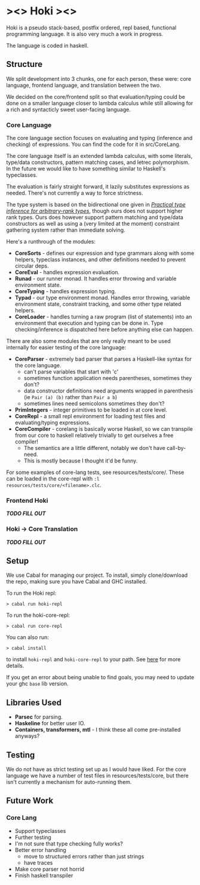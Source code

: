 # ><> Hoki ><>

Hoki is a pseudo stack-based, postfix ordered, repl based, functional programming language. It is also very much a work in progress.

The language is coded in haskell.

## Structure

We split development into 3 chunks, one for each person, these were: core language, frontend language, and translation between the two.

We decided on the core/frontend split so that evaluation/typing could be done on a smaller language closer to lambda calculus while still allowing for a rich and syntacticly sweet user-facing language.

### Core Language

The core language section focuses on evaluating and typing (inference and checking) of expressions. You can find the code for it in src/CoreLang. 

The core language itself is an extended lambda calculus, with some literals, type/data constructors, pattern matching cases, and letrec polymorphism. In the future we would like to have something similar to Haskell's typeclasses.

The evaluation is fairly straight forward, it lazily substitutes expressions as needed. There's not currently a way to force strictness. 

The type system is based on the bidirectional one given in *[Practical type inference for arbitrary-rank types](https://www.cambridge.org/core/journals/journal-of-functional-programming/article/practical-type-inference-for-arbitraryrank-types/5339FB9DAB968768874D4C20FA6F8CB6)*, though ours does not support higher rank types. Ours does however support pattern matching and type/data constructors as well as using a (very limited at the moment) constraint gathering system rather than immediate solving.

Here's a runthrough of the modules:

- **CoreSorts** - defines our expression and type grammars along with some helpers, typeclass instances, and other definitions needed to prevent circular deps.
- **CoreEval** - handles expression evaluation.
- **Runad** - our runner monad. It handles error throwing and variable environment state.
- **CoreTyping** - handles expression typing.
- **Typad** - our type environment monad. Handles error throwing, variable environment state, constraint tracking, and some other type related helpers.
- **CoreLoader** - handles turning a raw program (list of statements) into an environment that execution and typing can be done in. Type checking/inference is dispatched here before anything else can happen. 

There are also some modules that are only really meant to be used internally for easier testing of the core language:

- **CoreParser** - extremely bad parser that parses a Haskell-like syntax for the core language.
    - can't parse variables that start with 'c'
    - sometimes function application needs parentheses, sometimes they don't?
    - data constructor definitions need arguments wrapped in parenthesis (ie `Pair (a) (b)` rather than `Pair a b`)
    - sometimes lines need semicolons sometimes they don't?
- **PrimIntegers** - integer primitives to be loaded in at core level.
- **CoreRepl** - a small repl environment for loading test files and evaluating/typing expressions.
- **CoreCompiler** - corelang is basically worse Haskell, so we can transpile from our core to haskell relatively trivially to get ourselves a free compiler! 
    - The semantics are a little different, notably we don't have call-by-need. 
    - This is mostly because I thought it'd be funny.

For some examples of core-lang tests, see resources/tests/core/. These can be loaded in the core-repl with `:l resources/tests/core/<filename>.clc`. 

### Frontend Hoki

***TODO FILL OUT***

### Hoki -> Core Translation

***TODO FILL OUT***

## Setup 

We use Cabal for managing our project. To install, simply clone/download the repo, making sure you have Cabal and GHC installed.

To run the Hoki repl:
```
> cabal run hoki-repl
```

To run the hoki-core-repl:
```
> cabal run core-repl
```

You can also run:
```
> cabal install
```
to install `hoki-repl` and `hoki-core-repl` to your path. See [here](https://cabal.readthedocs.io/en/stable/how-to-package-haskell-code.html) for more details.

If you get an error about being unable to find goals, you may need to update your ghc `base` lib version. 


## Libraries Used

- **Parsec** for parsing.
- **Haskeline** for better user IO.
- **Containers, transformers, mtl** - I think these all come pre-installed anyways?

## Testing

We do not have as strict testing set up as I would have liked. For the core language we have a number of test files in resources/tests/core, but there isn't currently a mechanism for auto-running them.

## Future Work

### Core Lang
- Support typeclasses
- Further testing
- I'm not sure that type checking fully works?
- Better error handling 
    - move to structured errors rather than just strings
    - have traces
- Make core parser not horrid
- Finish haskell transpiler